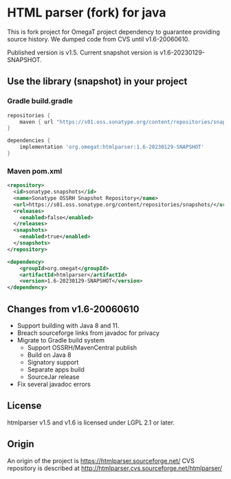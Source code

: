 # HTML parser (fork) for java

This is fork project for OmegaT project dependency
to guarantee providing source history.
We dumped code from CVS until v1.6-20060610.

Published version is v1.5.
Current snapshot version is v1.6-20230129-SNAPSHOT.


## Use the library (snapshot) in your project

### Gradle build.gradle

```groovy
repositories {
    maven { url "https://s01.oss.sonatype.org/content/repositories/snapshots/"}
}

dependencies {
    implementation 'org.omegat:htmlparser:1.6-20230129-SNAPSHOT'
}
```

### Maven pom.xml

```xml
<repository>
  <id>sonatype.snapshots</id>
  <name>Sonatype OSSRH Snapshot Repository</name>
  <url>https://s01.oss.sonatype.org/content/repositories/snapshots/</url>
  <releases>
    <enabled>false</enabled>
  </releases>
  <snapshots>
    <enabled>true</enabled>
  </snapshots>
</repository>
```

```xml
<dependency>
    <groupId>org.omegat</groupId>
    <artifactId>htmlparser</artifactId>
    <version>1.6-20230129-SNAPSHOT</version>
</dependency>
```


## Changes from v1.6-20060610

- Support building with Java 8 and 11.
- Breach sourceforge links from javadoc for privacy
- Migrate to Gradle build system
  - Support OSSRH/MavenCentral publish
  - Build on Java 8
  - Signatory support
  - Separate apps build
  - SourceJar release
- Fix several javadoc errors

## License

htmlparser v1.5 and v1.6 is licensed under LGPL 2.1 or later.

## Origin

An origin of the project is https://htmlparser.sourceforge.net/
CVS repository is described at http://htmlparser.cvs.sourceforge.net/htmlparser/
